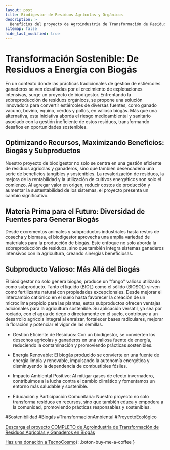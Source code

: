 ```yaml
---
layout: post
title: Biodigestor de Residuos Agrícolas y Orgánicos
description: >
  Beneficios del proyecto de Agroindustria de Transformación de Residuos Agrícolas y Ganaderos en Biogás.
sitemap: false
hide_last_modified: true
---
```


# Transformación Sostenible: De Residuos a Energía con Biogás 

En un contexto donde las prácticas tradicionales de gestión de estiércoles ganaderos se ven desafiadas por el crecimiento de explotaciones intensivas, surge un proyecto de biodigestor. Enfrentando la sobreproducción de residuos orgánicos, se propone una solución innovadora para convertir estiércoles de diversas fuentes, como ganado vacuno, bovino, equino, cerdos y pollos, en valioso biogás. Más que una alternativa, esta iniciativa aborda el riesgo medioambiental y sanitario asociado con la gestión ineficiente de estos residuos, transformando desafíos en oportunidades sostenibles.

## Optimizando Recursos, Maximizando Beneficios: Biogás y Subproductos ##

Nuestro proyecto de biodigestor no solo se centra en una gestión eficiente de residuos agrícolas y ganaderos, sino que también desencadena una serie de beneficios tangibles y sostenibles. La revalorización de residuos, la mejora de la rentabilidad y la utilización de cultivos energéticos son solo el comienzo. Al agregar valor en origen, reducir costos de producción y aumentar la sustentabilidad de los sistemas, el proyecto presenta un cambio significativo.

## Materia Prima para el Futuro: Diversidad de Fuentes para Generar Biogás ##
Desde excrementos animales y subproductos industriales hasta restos de cosecha y biomasa, el biodigestor aprovecha una amplia variedad de materiales para la producción de biogás. Este enfoque no solo aborda la sobreproducción de residuos, sino que también integra sistemas ganaderos intensivos con la agricultura, creando sinergias beneficiosas.

## Subproducto Valioso: Más Allá del Biogás ##
El biodigestor no solo genera biogás; produce un "fango" valioso utilizado como subproducto. Tanto el líquido (BIOL) como el sólido (BIOSOL) sirven como fertilizante natural con propiedades excepcionales. Desde mejorar el intercambio catiónico en el suelo hasta favorecer la creación de un microclima propicio para las plantas, estos subproductos ofrecen ventajas adicionales para la agricultura sostenible. Su aplicación versátil, ya sea por rociado, con el agua de riego o directamente en el suelo, contribuye a un desarrollo agrícola integral al enraizar, fortalecer bases radiculares, mejorar la floración y potenciar el vigor de las semillas.

- Gestión Eficiente de Residuos: Con un biodigestor, se convierten los desechos agrícolas y ganaderos en una valiosa fuente de energía, reduciendo la contaminación y promoviendo prácticas sostenibles.

- Energía Renovable: El biogás producido se convierte en una fuente de energía limpia y renovable, impulsando la autonomía energética y disminuyendo la dependencia de combustibles fósiles.

- Impacto Ambiental Positivo: Al mitigar gases de efecto invernadero, contribuimos a la lucha contra el cambio climático y fomentamos un entorno más saludable y sostenible.

- Educación y Participación Comunitaria: Nuestro proyecto no solo transforma residuos en recursos, sino que también educa y empodera a la comunidad, promoviendo prácticas responsables y sostenibles.

#Sostenibilidad #Biogás #TransformaciónAmbiental #ProyectoEcológico

[Descarga el proyecto COMPLETO de Agroindustria de Transformación de Residuos Agrı́colas y Ganaderos en Biogás](https://www.dropbox.com/scl/fo/sij6omuwnk8txprjp6zay/h?rlkey=8ujevl544ultnn1jxu8rboruy&dl=0)
                                                                                

[Haz una donación a TecnoCosmo](https://www.buymeacoffee.com/nain.taleb){: .boton-buy-me-a-coffee }

<object data="../biogasDeResiduosAgricolaGanaderos.pdf" width="100%" height="600" type='application/pdf'></object>
